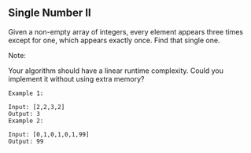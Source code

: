## Single Number II

Given a non-empty array of integers, every element appears three times except for one, which appears exactly once. Find that single one.

Note:  

Your algorithm should have a linear runtime complexity. Could you implement it without using extra memory?
```
Example 1:

Input: [2,2,3,2]
Output: 3
Example 2:

Input: [0,1,0,1,0,1,99]
Output: 99
```